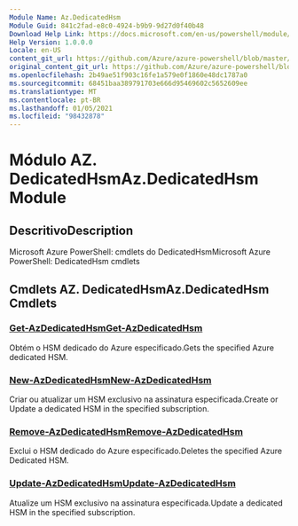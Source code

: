 ```yaml
---
Module Name: Az.DedicatedHsm
Module Guid: 841c2fad-e8c0-4924-b9b9-9d27d0f40b48
Download Help Link: https://docs.microsoft.com/en-us/powershell/module/az.dedicatedhsm
Help Version: 1.0.0.0
Locale: en-US
content_git_url: https://github.com/Azure/azure-powershell/blob/master/src/DedicatedHsm/help/Az.DedicatedHsm.md
original_content_git_url: https://github.com/Azure/azure-powershell/blob/master/src/DedicatedHsm/help/Az.DedicatedHsm.md
ms.openlocfilehash: 2b49ae51f903c16fe1a579e0f1860e48dc1787a0
ms.sourcegitcommit: 68451baa389791703e666d95469602c5652609ee
ms.translationtype: MT
ms.contentlocale: pt-BR
ms.lasthandoff: 01/05/2021
ms.locfileid: "98432878"
---
```

# <span data-ttu-id="4abab-101">Módulo AZ. DedicatedHsm</span><span class="sxs-lookup"><span data-stu-id="4abab-101">Az.DedicatedHsm Module</span></span>
## <span data-ttu-id="4abab-102">Descritivo</span><span class="sxs-lookup"><span data-stu-id="4abab-102">Description</span></span>
<span data-ttu-id="4abab-103">Microsoft Azure PowerShell: cmdlets do DedicatedHsm</span><span class="sxs-lookup"><span data-stu-id="4abab-103">Microsoft Azure PowerShell: DedicatedHsm cmdlets</span></span>

## <span data-ttu-id="4abab-104">Cmdlets AZ. DedicatedHsm</span><span class="sxs-lookup"><span data-stu-id="4abab-104">Az.DedicatedHsm Cmdlets</span></span>
### [<span data-ttu-id="4abab-105">Get-AzDedicatedHsm</span><span class="sxs-lookup"><span data-stu-id="4abab-105">Get-AzDedicatedHsm</span></span>](Get-AzDedicatedHsm.md)
<span data-ttu-id="4abab-106">Obtém o HSM dedicado do Azure especificado.</span><span class="sxs-lookup"><span data-stu-id="4abab-106">Gets the specified Azure dedicated HSM.</span></span>

### [<span data-ttu-id="4abab-107">New-AzDedicatedHsm</span><span class="sxs-lookup"><span data-stu-id="4abab-107">New-AzDedicatedHsm</span></span>](New-AzDedicatedHsm.md)
<span data-ttu-id="4abab-108">Criar ou atualizar um HSM exclusivo na assinatura especificada.</span><span class="sxs-lookup"><span data-stu-id="4abab-108">Create or Update a dedicated HSM in the specified subscription.</span></span>

### [<span data-ttu-id="4abab-109">Remove-AzDedicatedHsm</span><span class="sxs-lookup"><span data-stu-id="4abab-109">Remove-AzDedicatedHsm</span></span>](Remove-AzDedicatedHsm.md)
<span data-ttu-id="4abab-110">Exclui o HSM dedicado do Azure especificado.</span><span class="sxs-lookup"><span data-stu-id="4abab-110">Deletes the specified Azure Dedicated HSM.</span></span>

### [<span data-ttu-id="4abab-111">Update-AzDedicatedHsm</span><span class="sxs-lookup"><span data-stu-id="4abab-111">Update-AzDedicatedHsm</span></span>](Update-AzDedicatedHsm.md)
<span data-ttu-id="4abab-112">Atualize um HSM exclusivo na assinatura especificada.</span><span class="sxs-lookup"><span data-stu-id="4abab-112">Update a dedicated HSM in the specified subscription.</span></span>

